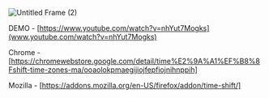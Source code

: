 ![Untitled Frame (2)](https://github.com/dogfrogfog/time-shift/assets/47758224/558f75d4-a9f6-4553-b01f-4d7031538d95)

DEMO - [https://www.youtube.com/watch?v=nhYut7Mogks](www.youtube.com/watch?v=nhYut7Mogks)

Chrome - [https://chromewebstore.google.com/detail/time%E2%9A%A1%EF%B8%8Fshift-time-zones-ma/ooaolokpmaegijiojfepfiojnihnppih]

Mozilla - [https://addons.mozilla.org/en-US/firefox/addon/time-shift/]
